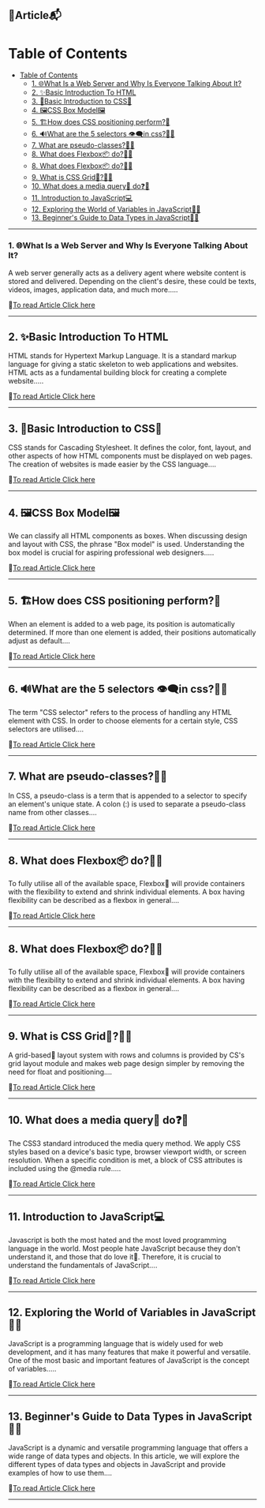 ## 📝Article📬

# Table of Contents
- [Table of Contents](#table-of-contents)
    - [1. 🌐What Is a Web Server and Why Is Everyone Talking About It?](#1-what-is-a-web-server-and-why-is-everyone-talking-about-it)
  - [2. ✨Basic Introduction To HTML](#2-basic-introduction-to-html)
  - [3. 🎢Basic Introduction to CSS🎢](#3-basic-introduction-to-css)
  - [4. 🖼️CSS Box Model🖼️](#4-️css-box-model️)
  - [5. 🏗️How does CSS positioning perform?🤔](#5-️how-does-css-positioning-perform)
  - [6. 🔊What are the 5 selectors 👁️‍🗨️in css?🤔💭](#6-what-are-the-5-selectors-️️in-css)
  - [7. What are pseudo-classes?🤔💭](#7-what-are-pseudo-classes)
  - [8. What does Flexbox📦 do?🤔💭](#8-what-does-flexbox-do)
  - [8. What does Flexbox📦 do?🤔💭](#8-what-does-flexbox-do-1)
  - [9. What is CSS Grid🧱?🤔💭](#9-what-is-css-grid)
  - [10. What does a media query📱 do❓🤔](#10-what-does-a-media-query-do)
  - [11. Introduction to JavaScript💻](#11-introduction-to-javascript)
  - [12. Exploring the World of Variables in JavaScript👨‍🏫](#12-exploring-the-world-of-variables-in-javascript)
  - [13. Beginner's Guide to Data Types in JavaScript🧑‍🎓](#13-beginners-guide-to-data-types-in-javascript)

<hr/>

### 1. 🌐What Is a Web Server and Why Is Everyone Talking About It?

A web server generally acts as a delivery agent where website content is stored and delivered. Depending on the client's desire, these could be texts, videos, images, application data, and much more.....

🔗[To read Article Click here](https://binodroxx.hashnode.dev/what-is-a-web-server-and-why-is-everyone-talking-about-it)

<hr/>

## 2. ✨Basic Introduction To HTML

HTML stands for Hypertext Markup Language. It is a standard markup language for giving a static skeleton to web applications and websites. HTML acts as a fundamental building block for creating a complete website.....

🔗[To read Article Click here](https://binodroxx.hashnode.dev/basic-introduction-to-html)

<hr/>

## 3. 🎢Basic Introduction to CSS🎢

CSS stands for Cascading Stylesheet. It defines the color, font, layout, and other aspects of how HTML components must be displayed on web pages. The creation of websites is made easier by the CSS language....

🔗[To read Article Click here](https://binodroxx.hashnode.dev/basic-introduction-to-css)

<hr/>

## 4. 🖼️CSS Box Model🖼️

We can classify all HTML components as boxes. When discussing design and layout with CSS, the phrase "Box model" is used. Understanding the box model is crucial for aspiring professional web designers.....

🔗[To read Article Click here](https://binodroxx.hashnode.dev/css-box-model)

<hr/>

## 5. 🏗️How does CSS positioning perform?🤔

When an element is added to a web page, its position is automatically determined. If more than one element is added, their positions automatically adjust as default....

🔗[To read Article Click here](https://binodroxx.hashnode.dev/how-does-css-positioning-perform)

<hr/>

## 6. 🔊What are the 5 selectors 👁️‍🗨️in css?🤔💭

The term "CSS selector" refers to the process of handling any HTML element with CSS. In order to choose elements for a certain style, CSS selectors are utilised....

🔗[To read Article Click here](https://binodroxx.hashnode.dev/what-are-the-5-selectors-in-css)

<hr/>

## 7. What are pseudo-classes?🤔💭

In CSS, a pseudo-class is a term that is appended to a selector to specify an element's unique state. A colon (:) is used to separate a pseudo-class name from other classes....

🔗[To read Article Click here](https://binodroxx.hashnode.dev/what-are-pseudo-classes)

<hr/>

## 8. What does Flexbox📦 do?🤔💭

To fully utilise all of the available space, Flexbox📰 will provide containers with the flexibility to extend and shrink individual elements. A box having flexibility can be described as a flexbox in general....

🔗[To read Article Click here](https://binodroxx.hashnode.dev/what-does-flexbox-do)

<hr/>

## 8. What does Flexbox📦 do?🤔💭

To fully utilise all of the available space, Flexbox📰 will provide containers with the flexibility to extend and shrink individual elements. A box having flexibility can be described as a flexbox in general....

🔗[To read Article Click here](https://binodroxx.hashnode.dev/what-does-flexbox-do)

<hr/>

## 9. What is CSS Grid🧱?🤔💭

A grid-based🧱 layout system with rows and columns is provided by CS's grid layout module and makes web page design simpler by removing the need for float and positioning....

🔗[To read Article Click here](https://binodroxx.hashnode.dev/what-is-css-grid)

<hr/>

## 10. What does a media query📱 do❓🤔

The CSS3 standard introduced the media query method. We apply CSS styles based on a device's basic type, browser viewport width, or screen resolution. When a specific condition is met, a block of CSS attributes is included using the @media rule.....

🔗[To read Article Click here](https://binodroxx.hashnode.dev/what-does-a-media-query-do)

<hr/>

## 11. Introduction to JavaScript💻

Javascript is both the most hated and the most loved programming language in the world. Most people hate JavaScript because they don't understand it, and those that do love it🥰. Therefore, it is crucial to understand the fundamentals of JavaScript....

🔗[To read Article Click here](https://binodroxx.hashnode.dev/introduction-to-javascript)

<hr/>

## 12. Exploring the World of Variables in JavaScript👨‍🏫

JavaScript is a programming language that is widely used for web development, and it has many features that make it powerful and versatile. One of the most basic and important features of JavaScript is the concept of variables.....

🔗[To read Article Click here](https://binodroxx.hashnode.dev/exploring-the-world-of-variables-in-javascript)

<hr/>

## 13. Beginner's Guide to Data Types in JavaScript🧑‍🎓

JavaScript is a dynamic and versatile programming language that offers a wide range of data types and objects. In this article, we will explore the different types of data types and objects in JavaScript and provide examples of how to use them....

🔗[To read Article Click here](https://binodroxx.hashnode.dev/beginners-guide-to-data-types-in-javascript)

<hr/>



